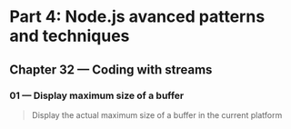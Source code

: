 # Part 4: Node.js avanced patterns and techniques
## Chapter 32 &mdash; Coding with streams
### 01 &mdash; Display maximum size of a buffer
> Display the actual maximum size of a buffer in the current platform
